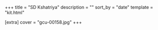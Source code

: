 +++
title = "SD Kshatriya"
description = ""
sort_by = "date"
template = "kit.html"

[extra]
cover = "gcu-00158.jpg"
+++